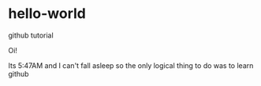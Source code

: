 # hello-world
github tutorial

Oi!

Its 5:47AM and I can't fall asleep so the only logical thing to do was to learn github
